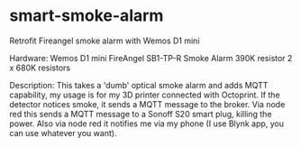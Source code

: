 # smart-smoke-alarm
Retrofit Fireangel smoke alarm with Wemos D1 mini

Hardware:
Wemos D1 mini
FireAngel SB1-TP-R Smoke Alarm
390K resistor
2 x 680K resistors

Description:
This takes a 'dumb' optical smoke alarm and adds MQTT capability, my usage is for my 3D printer connected with Octoprint.
If the detector notices smoke, it sends a MQTT message to the broker. Via node red this sends a MQTT message to a Sonoff S20 smart plug, killing the power.
Also via node red it notifies me via my phone (I use Blynk app, you can use whatever you want).

